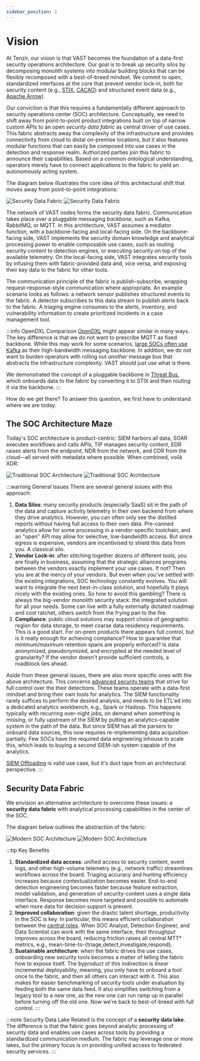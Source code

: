 ```yaml
---
sidebar_position: 2
---
```


# Vision

At Tenzir, our vision is that VAST becomes the foundation of a data-first
security operations architecture. Our goal is to break up security silos by
decomposing monolith systems into modular building blocks that can be flexibly
recomposed with a best-of-breed mindset. We commit to open, standardized
interfaces at the core that prevent vendor lock-in, both for security content
(e.g., [STIX][STIX], [CACAO][CACAO]) and structured event data (e.g., [Apache
Arrow][Arrow]).

[STIX]: https://oasis-open.github.io/cti-documentation/stix/intro.html
[CACAO]: http://docs.oasis-open.org/cacao/security-playbooks/v1.1/security-playbooks-v1.1.html
[Arrow]: https://arrow.apache.org

Our conviction is that this requires a fundamentally different approach to
security operations center (SOC) architecture. Conceptually, we need to shift
away from point-to-point product integrations built on top of narrow custom APIs
to an open *security data fabric* as central driver of use cases. This fabric
abstracts away the complexity of the infrastructure and provides connectivity
from cloud to distal on-premise locations, but it also features modular
functions that can easily be composed into use cases in the detection and
response realm. Authorized parties join this fabric to announce their
capabilities. Based on a common ontological understanding, operators merely have
to connect applications to the fabric to yield an autonomously acting system.

The diagram below illustrates the core idea of this architectural shift that
moves away from point-to-point integrations:

![Security Data Fabric](/img/security-data-fabric.light.png#gh-light-mode-only)
![Security Data Fabric](/img/security-data-fabric.dark.png#gh-dark-mode-only)

The network of VAST nodes forms the security data fabric. Communication takes
place over a pluggable messaging *backbone*, such as Kafka, RabbitMQ, or MQTT.
In this architecture, VAST assumes a mediator function, with a backbone-facing
and local-facing side. On the backbone-facing side, VAST implements the security
domain knowledge and analytical processing power to enable composable use cases,
such as routing security content to detection engines, or executing security on
top of the available telemetry. On the local-facing side, VAST integrates
security tools by infusing them with fabric-provided data and, vice versa, and
exposing their key data to the fabric for other tools.

The communication principle of the fabric is publish-subscribe, wrapping
request-response-style communication where appropriate. An example scenario
looks as follows: a network sensor publishes structured events to the fabric. A
detector subscribes to this data stream to publish alerts back to the fabric. A
triaging engine consumes to the alerts, inventory, and vulnerability information
to create prioritized incidents in a case management tool.

:::info OpenDXL Comparison
[OpenDXL](https://www.opendxl.com/) might appear similar in many ways. The key
difference is that we do not want to prescribe MQTT as fixed backbone. While
this may work for some scenarios, [large SOCs often use Kafka][intel-soc] as
their high-bandwidth messaging backbone. In addition, we do not want to burden
operators with rolling out *another* message bus that abstracts the
infrastructure complexity. VAST should just use what is there.

We demonstrated the concept of a pluggable backbone in [Threat
Bus](https://github.com/tenzir/threatbus), which onboards data to the fabric by
converting it to STIX and then routing it via the backbone.
:::

[intel-soc]: https://www.intel.com.au/content/www/au/en/it-management/intel-it-best-practices/modern-scalable-cyber-intelligence-platform-kafka.html

How do we get there? To answer this question, we first have to understand where
we are today.

## The SOC Architecture Maze

Today's SOC architecture is product-centric: SIEM harbors all data, SOAR
executes workflows and calls APIs, TIP manages security content, EDR raises
alerts from the endpoint, NDR from the network, and CDR from the cloud—all
served with metadata where possible. When combined, voilà XDR:

![Traditional SOC Architecture](/img/traditional.light.png#gh-light-mode-only)
![Traditional SOC Architecture](/img/traditional.dark.png#gh-dark-mode-only)

:::warning General Issues
There are several general issues with this approach:

1. **Data Silos**: many security products (especially SaaS) sit in the
   path of the data and capture activity telemetry in their own backend from
   where they drive analytics. However, you can often only see the distilled
   reports without having full access to their own data. Pre-canned analytics
   allow for some processing in a vendor-specific toolchain, and an "open" API
   may allow for selective, low-bandwidth access. But since egress is expensive,
   vendors are incentivised to shield this data from you. A classical silo.
2. **Vendor Lock-in**: after stitching together dozens of different tools,
   you are finally in business, assuming that the strategic alliances programs
   between the vendors exactly implement your use cases. If not? Then you are at
   the mercy of your vendors. But even when you've settled with the existing
   integrations, SOC technology constantly evolves. You will want to integrate
   the next best-in-class solution, and hopefully it plays nicely with the
   existing ones. So how to avoid this gambling? There is always the big-vendor
   monolith security stack: the integrated solution for all your needs. Some
   can live with a fully externally dictated roadmap and cost ratchet, others
   switch from the frying pan to the fire.
3. **Compliance**: public cloud solutions may support choice of geographic
   region for data storage, to meet coarse data residency requirements. This is
   a good start. For on-prem products there appears full control, but is it
   really enough for achieving compliance? How to guarantee that minimum/maximum
   retention spans are properly enforced? Is data anonymized, pseudonymized, and
   encrypted at the needed level of granularity? If the vendor doesn't provide
   sufficient controls, a roadblock lies ahead.

Aside from these general issues, there are also more specific ones with the
above architecture. This concerns [advanced security
teams](/docs/about-vast/target-audience) that strive for full control over the
their detections. These teams operate with a data-first mindset and bring their
own tools for analytics. The SIEM functionality rarely suffices to perform the
desired analysis, and needs to be ETL'ed into a dedicated analytics workbench,
e.g., Spark or Hadoop. This happens typically with recurring over-night jobs,
on demand when something is missing, or fully upstream of the SIEM by putting an
analytics-capable system in the path of the data. But since SIEM has all the
parsers to onboard data sources, this now requires re-implementing data
acquisition partially. Few SOCs have the required data engineering inhouse to
scale this, which leads to buying a *second* SIEM-ish system capable of the
analytics.

[SIEM Offloading](/docs/about-vast/use-cases#siem-offloading) is valid use case,
but it's duct tape from an architectural perspective.
:::

## Security Data Fabric

We envision an alternative architecture to overcome these issues: a **security
data fabric** with analytical processing capabilities in the center of the SOC.

The diagram below outlines the abstraction of the fabric:

![Modern SOC Architecture](/img/modern-approach.light.png#gh-light-mode-only)
![Modern SOC Architecture](/img/modern-approach.dark.png#gh-dark-mode-only)

:::tip Key Benefits

1. **Standardized data access**: unified access to security content, event logs,
   and other high-volume telemetry (e.g., network traffic) streamlines workflows
   across the board. Triaging accuracy and hunting efficiency increases because
   contextualization becomes easier. End-to-end detection engineering becomes
   faster because feature extraction, model validation, and generation of
   security-content uses a single data interface. Response becomes more targeted
   and possible to automate when more data for decision support is present.
2. **Improved collaboration**: given the drastic talent shortage, productivity
   in the SOC is key. In particular, this means efficient collaboration between
   the [central roles](/docs/about-vast/target-audience). When SOC Analyst,
   Detection Engineer, and Data Scientist can work with the same interface,
   their throughput improves across the board, reducing friction raises all
   central MTT* metrics, e.g.,
   mean-time-to-{triage,detect,investigate,respond}.
3. **Sustainable architecture**: when the fabric drives the use cases,
   onboarding new security tools becomes a matter of telling the fabric how to
   expose itself. The byproduct of this indirection is *linear* incremental
   deployability, meaning, you only have to onboard a tool once to the fabric,
   and then all others can interact with it. This also makes for easier
   benchmarking of security tools under evaluation by feeding both the same data
   feed. It also simplifies switching from a legacy tool to a new one, as the
   new one can run ramp up in parallel before turning off the old one. Now we're
   back to best-of-breed with full control.
:::

:::note Security Data Lake
Related is the concept of a **security data lake**. The difference is that the
fabric goes beyond analytic processing of security data and enables use cases
across tools by providing a standardized communication medium. The fabric may
leverage one or more lakes, but the primary focus is on providing unified access
to federated security services.
:::
